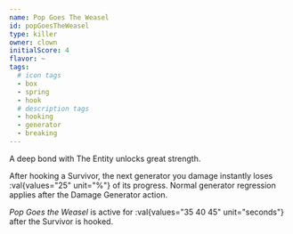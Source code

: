 ```yaml
---
name: Pop Goes The Weasel
id: popGoesTheWeasel
type: killer
owner: clown
initialScore: 4
flavor: ~
tags:
  # icon tags
  - box
  - spring
  - hook
  # description tags
  - hooking
  - generator
  - breaking
---
```


A deep bond with The Entity unlocks great strength.

After hooking a Survivor, the next generator you damage instantly loses :val{values="25" unit="%"} of its progress. Normal generator regression applies after the Damage Generator action.

_Pop Goes the Weasel_ is active for :val{values="35 40 45" unit="seconds"} after the Survivor is hooked.
